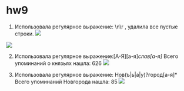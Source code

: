 # hw9
1. Использовала регулярное выражение: \n\r , удалила все пустые строки.
![](https://vk.com/doc186103058_467405275?hash=96d733244754c94e3c&dl=d5d4a9051826ebaba9)

![](https://vk.com/doc186103058_467405282?hash=b1ec457dc8506366e5&dl=22725463d0c22e9d5d)

2. Использовала регулярное выражение:[А-Я][а-я]*слав[а-я]* Всего упоминаний о князьях нашла: 626
![](https://vk.com/doc186103058_467405296?hash=32002e93dd4c32185a&dl=afb965454b67e558c4)

3. Использовала регулярное выражение: Нов(ъ|ь|а|у)?город[а-я]* Всего упоминаний Новгорода нашла: 85
![](https://vk.com/doc186103058_467406435?hash=6415f4e36657e48733&dl=07e17768f86d46a86d)

